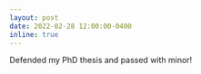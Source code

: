```yaml
---
layout: post
date: 2022-02-28 12:00:00-0400
inline: true
---
```


Defended my PhD thesis and passed with minor!